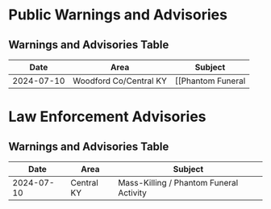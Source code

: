 # Public Warnings and Advisories

## Warnings and Advisories Table

| Date                | Area                       | Subject |
|---------------------|----------------------------|---------|
| 2024-07-10 | Woodford Co/Central KY| [[Phantom Funeral|_20240710-KY-WOODFORD-1]] |

# Law Enforcement Advisories 

## Warnings and Advisories Table

| Date                | Area                       | Subject |
|---------------------|----------------------------|---------|
| 2024-07-10 | Central KY | Mass-Killing / Phantom Funeral Activity  |
